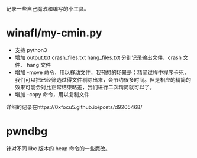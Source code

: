 记录一些自己魔改和编写的小工具。

# winafl/my-cmin.py
- 支持 python3
- 增加 output.txt crash_files.txt hang_files.txt 分别记录输出文件、crash 文件、 hang 文件
- 增加 -move 命令，用以移动文件，我预想的场景是：精简过程中程序卡死，我们可以把已经筛选过得文件剔除出来，会节约很多时间。但是相应的精简的效果可能会对比正常结束略差，我们进行二次精简就可以了。
- 增加 -copy 命令，用以复制文件

详细的记录在https://0xfocu5.github.io/posts/d9205468/

# pwndbg
针对不同 libc 版本的 heap 命令的一些魔改。
